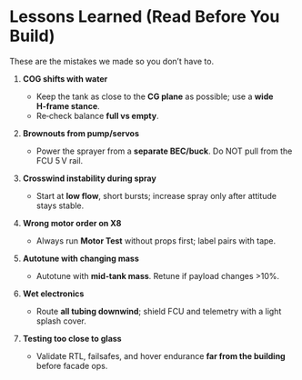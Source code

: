 # Lessons Learned (Read Before You Build)

These are the mistakes we made so you don’t have to.

1. **COG shifts with water**  
   - Keep the tank as close to the **CG plane** as possible; use a **wide H‑frame stance**.
   - Re‑check balance **full vs empty**.

2. **Brownouts from pump/servos**  
   - Power the sprayer from a **separate BEC/buck**. Do NOT pull from the FCU 5 V rail.

3. **Crosswind instability during spray**  
   - Start at **low flow**, short bursts; increase spray only after attitude stays stable.

4. **Wrong motor order on X8**  
   - Always run **Motor Test** without props first; label pairs with tape.

5. **Autotune with changing mass**  
   - Autotune with **mid‑tank mass**. Retune if payload changes >10%.

6. **Wet electronics**  
   - Route **all tubing downwind**; shield FCU and telemetry with a light splash cover.

7. **Testing too close to glass**  
   - Validate RTL, failsafes, and hover endurance **far from the building** before facade ops.
